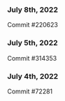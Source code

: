 ### July 8th, 2022

Commit #220623

### July 5th, 2022

Commit #314353


### July 4th, 2022

Commit #72281
